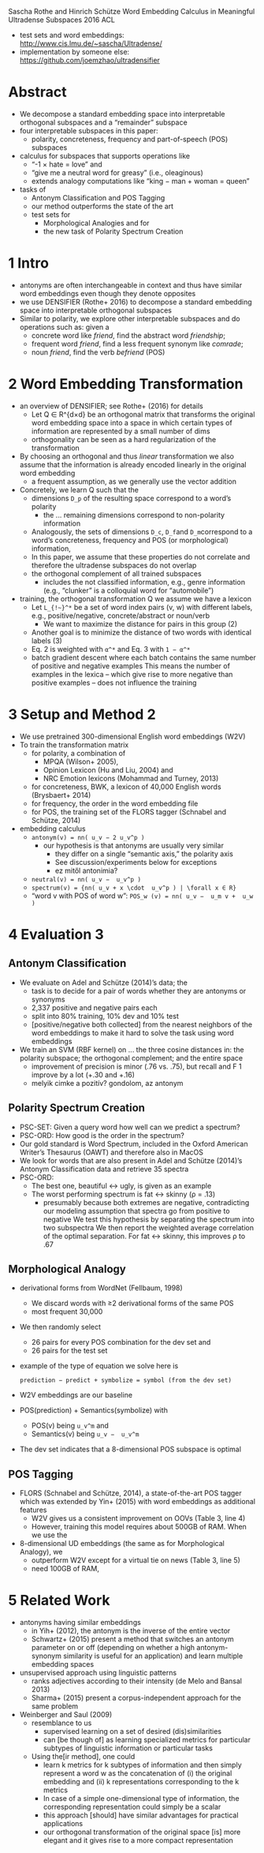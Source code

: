 Sascha Rothe and Hinrich Schütze
Word Embedding Calculus in Meaningful Ultradense Subspaces
2016 ACL

* test sets and word embeddings: http://www.cis.lmu.de/~sascha/Ultradense/
* implementation by someone else: https://github.com/joemzhao/ultradensifier

# Abstract

* We decompose a standard embedding space
  into interpretable orthogonal subspaces and a “remainder” subspace
* four interpretable subspaces in this paper:
  * polarity, concreteness, frequency and part-of-speech (POS) subspaces
* calculus for subspaces that supports operations like
  * “-1 × hate = love” and
  * “give me a neutral word for greasy” (i.e., oleaginous)
  * extends analogy computations like “king − man + woman = queen”
* tasks of
  * Antonym Classification and POS Tagging
  * our method outperforms the state of the art
  * test sets for
    * Morphological Analogies and for
    * the new task of Polarity Spectrum Creation

# 1 Intro

* antonyms are often interchangeable in context and thus have
  similar word embeddings even though they denote opposites
* we use DENSIFIER (Rothe+ 2016) to
  decompose a standard embedding space into interpretable orthogonal subspaces
* Similar to polarity, we explore other interpretable subspaces and do
  operations such as: given a
  * concrete word like _friend_, find the abstract word _friendship_;
  * frequent word _friend_, find a less frequent synonym like _comrade_;
  * noun _friend_, find the verb _befriend_ (POS)

# 2 Word Embedding Transformation

* an overview of DENSIFIER; see Rothe+ (2016) for details
  * Let Q ∈ R^{d×d} be an orthogonal matrix that
    transforms the original word embedding space into a space in which
    certain types of information are represented by a small number of dims
  * orthogonality can be seen as a hard regularization of the transformation
* By choosing an orthogonal and thus _linear_ transformation we also assume that
  the information is already encoded linearly in the original word embedding
  * a frequent assumption, as we generally use the vector addition
* Concretely, we learn Q such that the
  * dimensions `D_p` of the resulting space correspond to a word’s polarity
    * the ... remaining dimensions correspond to non-polarity information
  * Analogously, the sets of dimensions `D_c`, `D_f`and `D_m`correspond to a
    word’s concreteness, frequency and POS (or morphological) information,
  * In this paper, we assume that these properties do not correlate and
    therefore the ultradense subspaces do not overlap
  * the orthogonal complement of all trained subspaces
    * includes the not classified information, e.g., genre information
    (e.g., “clunker” is a colloquial word for “automobile”)
* training, the orthogonal transformation Q we assume we have a lexicon
  * Let `L_{!~}^*` be a set of word index pairs (v, w) with different labels,
    e.g., positive/negative, concrete/abstract or noun/verb
    * We want to maximize the distance for pairs in this group (2)
  * Another goal is to minimize the distance of two words with identical
    labels (3)
  * Eq. 2 is weighted with `α^*` and Eq. 3 with `1 − α^*`
  * batch gradient descent where
    each batch contains the same number of positive and negative examples
    This means the number of examples in the lexica – which give rise to more
    negative than positive examples – does not influence the training

# 3 Setup and Method 2

* We use pretrained 300-dimensional English word embeddings (W2V)
* To train the transformation matrix
  * for polarity, a combination of
    * MPQA (Wilson+ 2005),
    * Opinion Lexicon (Hu and Liu, 2004) and
    * NRC Emotion lexicons (Mohammad and Turney, 2013)
  * for concreteness, BWK, a lexicon of 40,000 English words (Brysbaert+ 2014)
  * for frequency, the order in the word embedding file
  * for POS, the training set of the FLORS tagger (Schnabel and Schütze, 2014)
* embedding calculus
  * `antonym(v) = nn( u_v − 2 u_v^p )`
    * our hypothesis is that antonyms are usually very similar
      * they differ on a single “semantic axis,” the polarity axis
      * See discussion/experiments below for exceptions
      * ez mitől antonimia?
  * `neutral(v) = nn( u_v −  u_v^p )`
  * `spectrum(v) = {nn( u_v + x \cdot  u_v^p ) | \forall x ∈ R}`
  * “word v with POS of word w”: `POS_w (v) = nn( u_v −  u_m v +  u_w )`

# 4 Evaluation 3

## Antonym Classification

* We evaluate on Adel and Schütze (2014)’s data; the
  * task is to decide for a pair of words whether they are antonyms or synonyms
  * 2,337 positive and negative pairs each
  * split into 80% training, 10% dev and 10% test
  * [positive/negative both collected] from the nearest neighbors of the word
    embeddings to make it hard to solve the task using word embeddings
* We train an SVM (RBF kernel) on ... the three cosine distances in: the
  polarity subspace; the orthogonal complement; and the entire space
  * improvement of precision is minor (.76 vs. .75), but
    recall and F 1 improve by a lot (+.30 and +.16)
  * melyik cimke a pozitív? gondolom, az antonym

## Polarity Spectrum Creation

* PSC-SET: Given a query word how well can we predict a spectrum?
* PSC-ORD: How good is the order in the spectrum?
* Our gold standard is Word Spectrum, included in the Oxford American Writer’s
  Thesaurus (OAWT) and therefore also in MacOS
* We look for words that are also present in Adel and Schütze (2014)’s Antonym
  Classification data and retrieve 35 spectra
* PSC-ORD:
  * The best one, beautiful ↔ ugly, is given as an example
  * The worst performing spectrum is fat ↔ skinny (ρ = .13)
    * presumably because both extremes are negative, contradicting our modeling
      assumption that spectra go from positive to negative
      We test this hypothesis by separating the spectrum into two subspectra
      We then report the weighted average correlation of the optimal
      separation. For fat ↔ skinny, this improves ρ to .67

## Morphological Analogy

* derivational forms from WordNet (Fellbaum, 1998)
  * We discard words with ≥2 derivational forms of the same POS
  * most frequent 30,000
* We then randomly select
  * 26 pairs for every POS combination for the dev set and
  * 26 pairs for the test set
* example of the type of equation we solve here is

      prediction − predict + symbolize = symbol (from the dev set)

* W2V embeddings are our baseline
* POS(prediction) + Semantics(symbolize) with
  * POS(v) being  `u_v^m` and
  * Semantics(v) being  `u_v −  u_v^m`
* The dev set indicates that a 8-dimensional POS subspace is optimal

## POS Tagging

* FLORS (Schnabel and Schütze, 2014), a state-of-the-art POS tagger which was
  extended by Yin+  (2015) with word embeddings as additional features
  * W2V gives us a consistent improvement on OOVs (Table 3, line 4)
  * However, training this model requires about 500GB of RAM. When we use the
* 8-dimensional UD embeddings (the same as for Morphological Analogy), we
  * outperform W2V except for a virtual tie on news (Table 3, line 5)
  * need 100GB of RAM,

# 5 Related Work

* antonyms having similar embeddings
  * in Yih+ (2012), the antonym is the inverse of the entire vector
  * Schwartz+ (2015) present a method that switches an antonym parameter on or
    off (depending on whether a high antonym-synonym similarity is useful for
    an application) and learn multiple embedding spaces
* unsupervised approach using linguistic patterns
  * ranks adjectives according to their intensity (de Melo and Bansal 2013)
  * Sharma+ (2015) present a corpus-independent approach for the same problem
* Weinberger and Saul (2009)
  * resemblance to us
    * supervised learning on a set of desired (dis)similarities
    * can [be though of] as learning specialized metrics for particular
      subtypes of linguistic information or particular tasks
  * Using the[ir method], one could
    * learn k metrics for k subtypes of information and then simply 
      represent a word w as the concatenation of (i) the original embedding and
      (ii) k representations corresponding to the k metrics
    * In case of a simple one-dimensional type of information, the
      corresponding representation could simply be a scalar
    * this approach [should] have similar advantages for practical applications
    * our orthogonal transformation of the original space [is] more elegant and
      it gives rise to a more compact representation
